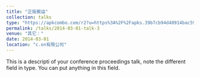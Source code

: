 ```yaml
---
title: "正版搬运"
collection: talks
type: "https://apkcombo.com/r2?u=https%3A%2F%2Fapks.39b7cb94d40914bac590886981b0ed6e.r2.cloudflarestorage.com%2Fcom.innersloth.spacemafia%2F2025.3.31%2F5643.6ba406b176e3b69b382a1bf4a818af7f611df4f5.apk%3Fresponse-content-disposition%3Dattachment%253B%2520filename%253D%2522Among%2520Us_2025.3.31_apkcombo.com.apk%2522%26response-content-type%3Dapplication%252Fvnd.android.package-archive%26X-Amz-Algorithm%3DAWS4-HMAC-SHA256%26X-Amz-Date%3D20250803T064908Z%26X-Amz-SignedHeaders%3Dhost%26X-Amz-Expires%3D14400%26X-Amz-Credential%3D3cb727b4cd4780c410b780ac7caa4da3%252F20250803%252Fauto%252Fs3%252Faws4_request%26X-Amz-Signature%3D2e0695148318b835da2d157a6f264b2b0ff16884d0e833db8d614317c38ac4c8&fp=05a1501c5ca929c4dae76d1b3f9b8872&ip=151.115.33.179&package_name=com.innersloth.spacemafia&lang=en 游戏Among us"
permalink: /talks/2014-03-01-talk-3
venue: "其它："
date: 2014-03-01
location: "c.on有限公司"
---
```


This is a descripti of your conference proceedings talk, note the different field in type. You can put anything in this field.
